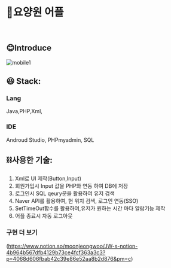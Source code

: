 # 👵요양원 어플
<br/>

## 😊Introduce
![mobile1](https://user-images.githubusercontent.com/106897607/200299369-d2944f91-ff08-4e9e-b6d4-e0e7adac403c.gif)

## 😆 Stack:
### Lang
Java,PHP,Xml,
### IDE 
Androud Studio,
PHPmyadmin,
SQL

## ⛓️사용한 기술:

1. Xml로 UI 제작(Button,Input) <br/>
2. 회원가입시 Input 값을 PHP와 연동 하여 DB에 저장<br/>
3. 로그인시 SQL qeury문을 활용하여 유저 검색<br/>
4. Naver API를 활용하여, 현 위치 검색, 로그인 연동(SSO)<br/>
5. SetTimeOut함수를 활용하여,유저가 원하는 시간 마다 알람기능 제작
6. 어플 종료시 자동 로그아웃

### 구현 더 보기
(https://www.notion.so/moonjeongwoo/JW-s-notion-4b964b567dfb4129b73ce4fcf363a3c3?p=4068d606fbab42c39e86e52aa8b2d876&pm=c)
